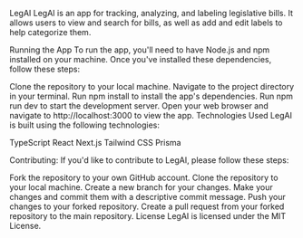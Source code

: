 LegAI
LegAI is an app for tracking, analyzing, and labeling legislative bills. It allows users to view and search for bills, as well as add and edit labels to help categorize them.

Running the App
To run the app, you'll need to have Node.js and npm installed on your machine. Once you've installed these dependencies, follow these steps:

Clone the repository to your local machine.
Navigate to the project directory in your terminal.
Run npm install to install the app's dependencies.
Run npm run dev to start the development server.
Open your web browser and navigate to http://localhost:3000 to view the app.
Technologies Used
LegAI is built using the following technologies:

TypeScript
React
Next.js
Tailwind CSS
Prisma

Contributing:
If you'd like to contribute to LegAI, please follow these steps:

Fork the repository to your own GitHub account.
Clone the repository to your local machine.
Create a new branch for your changes.
Make your changes and commit them with a descriptive commit message.
Push your changes to your forked repository.
Create a pull request from your forked repository to the main repository.
License
LegAI is licensed under the MIT License.
